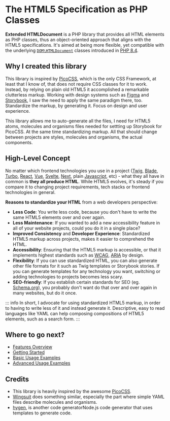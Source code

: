 # The HTML5 Specification as PHP Classes

**Extended HTMLDocument** is a PHP library that provides all HTML elements  as PHP classes, thus an object-oriented approach that aligns with the HTML5 specifications. It's aimed at being more flexible, yet compatible with the underlying [`DOM\HTMLDocument`](https://stitcher.io/blog/html-5-in-php-84) classes introduced in [PHP 8.4](https://www.php.net/manual/en/class.dom-htmldocument.php).

## Why I created this library
This library is inspired by [PicoCSS](https://picocss.com), which is the only CSS Framework, at least that I know of, that does not require CSS classes for it to work. Instead, by relying on plain old HTML5 it accomplished a remarkable clutterless markup.
Working with design systems such as [Figma](https://figma.com) and [Storybook](https://storybook.js.org/), I saw the need to apply the same paradigm there, too. Standardize the markup, by generating it. Focus on design and user experience.

This library allows me to auto-generate all the files, I need for HTML5 atoms, molecules and organisms files needed for settting up Storybook for PicoCSS. At the same time standardizing markup.
All that should change between projects are styles, molecules and organisms, the actual components.

## High-Level Concept
No matter which frontend technologies you use in a project ([Twig](https://twig.symfony.com/), [Blade](https://laravel.com/docs/12.x/blade), [Turbo](https://turbo.hotwired.dev/), [React](https://react.dev/), [Vue](https://vuejs.org/), [Svelte](https://svelte.dev/), [Next](https://nextjs.org/), plain [Javascript](https://developer.mozilla.org/en-US/docs/Web/JavaScript), etc) - what they all have in common is **they all produce HTML**. While HTML5 evolves, it's steady if you compare it to changing project requirements, tech stacks or frontend technologies in general.

**Reasons to standardize your HTML** from a web developers perspective:
- **Less Code**: You write less code, because you don't have to write the same HTML5 elements over and over again.
- **Less Maintenance**: If you wanted to add a new accessibility feature in all of your website projects, could you do it in a single place?
- **Improved Consistency** and **Developer Experience**: Standardized HTML5 markup across projects, makes it easier to comprehend the HTML.
- **Accessibility**: Ensuring that the HTML5 markup is accessible, or that it implements highest standards such as [WCAG](https://www.w3.org/WAI/standards-guidelines/wcag/), [ARIA](https://developer.mozilla.org/en-US/docs/Web/Accessibility/ARIA) by design.
- **Flexibility**: If you can use standardized HTML, you can also generate other file formats for it such as Twig templates or Storybook stories. If you can generate templates for any technology you want, switching or adding technologies to projects becomes less scary.
- **SEO-friendly**: If you establish certain standards for SEO (eg. [Schema.org](https://schema.org/docs/documents.html)), you probably don't want do that over and over again in many websites, but do it once.

::: info
In short, I advocate for using standardized HTML5 markup, in order to having to write less of it and instead generate it. Descriptive, easy to read languages like YAML can help composing compositions of HTML5 elements, such as a search form.
:::

## Where to go next?
- [Features Overview](./features)
- [Getting Started](./getting-started)
- [Basic Usage Examples](./basic-examples)
- [Advanced Usage Examples](./advanced-examples)

## Credits
- This library is heavily inspired by the awesome [PicoCSS](https://picocss.com).
- [Wingsuit](https://wingsuit-designsystem.github.io/) does something similar, especially the part where simple YAML files describe molecules and organisms.
- [hygen](https://github.com/jondot/hygen), is another code generatorNode.js code generator that uses templates to generate code.

<!-- ## Use cases

This library can be useful to PHP Developers in frontend-related contexts, including but not limited to content management systems, templating engines and design systems.
Some examples:
- Instead of writing a Design System for a component library, I can use this library to generate components for me.
- I am a backend developer and don't know all the HTML elements or attributes there are. Auto-completion of your IDE will give you a quick insight into the available elements and attributes.
- I want to work on a Twig Extension, let's say to render `<figure>` elements with `<picture>`, `<img>`, or `<figcaption>`. I can use this library to generate the markup for me, and focus on the content. -->
